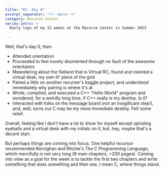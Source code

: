 ```yaml
---
title: "RC: Day 0"
excerpt_separator: "<!--more-->"
category: Recurse Center
series-intro: >
  Daily logs of my 12 weeks at the Recurse Center in Summer 2023
  
---
```


Well, that's day 0, then.
<!--more-->
- Attended orientation
- Proceeded to feel mostly disoriented through no fault of the awesome orientators
- Meandering about the flatland that is Virtual RC, found and claimed a virtual desk, my own lil' piece of the grid
- Paired a little on another recurser's kaggle project, and understood immediately why pairing is where it's at
- Wrote, compiled, and executed a C++ "Hello World" program and wondered, for a weirdly long time, if C++ really is my destiny. Is it?
- Interacted with folks on the message board (not an insigificant step!), and, well, turns out C may be my more immediate destiny. Felt some relief.

Overall, feeling like I don't have a lot to show for myself except spiraling eyeballs and a virtual desk with my initials on it, but, hey, maybe that's a decent start.

But perhaps things are coming into focus. One helpful recursor recommended Kernighan and Ritchie's *The C Programming Language*, which mercifully is not very long (8 main chapters, <200 pages). Coming into view as a goal for the week is to tackle the first two chapters and write something that does something and then see, I mean C, where things stand.
